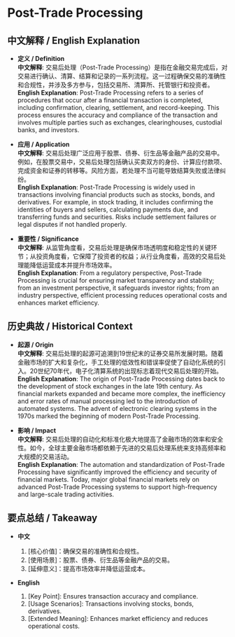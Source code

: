 # Post-Trade Processing

## 中文解释 / English Explanation

* **定义 / Definition**  
  **中文解释**: 交易后处理（Post-Trade Processing）是指在金融交易完成后，对交易进行确认、清算、结算和记录的一系列流程。这一过程确保交易的准确性和合规性，并涉及多方参与，包括交易所、清算所、托管银行和投资者。  
  **English Explanation**: Post-Trade Processing refers to a series of procedures that occur after a financial transaction is completed, including confirmation, clearing, settlement, and record-keeping. This process ensures the accuracy and compliance of the transaction and involves multiple parties such as exchanges, clearinghouses, custodial banks, and investors.

* **应用 / Application**  
  **中文解释**: 交易后处理广泛应用于股票、债券、衍生品等金融产品的交易中。例如，在股票交易中，交易后处理包括确认买卖双方的身份、计算应付款项、完成资金和证券的转移等。风险方面，若处理不当可能导致结算失败或法律纠纷。  
  **English Explanation**: Post-Trade Processing is widely used in transactions involving financial products such as stocks, bonds, and derivatives. For example, in stock trading, it includes confirming the identities of buyers and sellers, calculating payments due, and transferring funds and securities. Risks include settlement failures or legal disputes if not handled properly.

* **重要性 / Significance**  
  **中文解释**: 从监管角度看，交易后处理是确保市场透明度和稳定性的关键环节；从投资角度看，它保障了投资者的权益；从行业角度看，高效的交易后处理能降低运营成本并提升市场效率。  
  **English Explanation**: From a regulatory perspective, Post-Trade Processing is crucial for ensuring market transparency and stability; from an investment perspective, it safeguards investor rights; from an industry perspective, efficient processing reduces operational costs and enhances market efficiency.

## 历史典故 / Historical Context

* **起源 / Origin**  
  **中文解释**: 交易后处理的起源可追溯到19世纪末的证券交易所发展时期。随着金融市场的扩大和复杂化，手工处理的低效性和错误率促使了自动化系统的引入。20世纪70年代，电子化清算系统的出现标志着现代交易后处理的开始。  
  **English Explanation**: The origin of Post-Trade Processing dates back to the development of stock exchanges in the late 19th century. As financial markets expanded and became more complex, the inefficiency and error rates of manual processing led to the introduction of automated systems. The advent of electronic clearing systems in the 1970s marked the beginning of modern Post-Trade Processing.

* **影响 / Impact**  
  **中文解释**: 交易后处理的自动化和标准化极大地提高了金融市场的效率和安全性。如今，全球主要金融市场都依赖于先进的交易后处理系统来支持高频率和大规模的交易活动。  
  **English Explanation**: The automation and standardization of Post-Trade Processing have significantly improved the efficiency and security of financial markets. Today, major global financial markets rely on advanced Post-Trade Processing systems to support high-frequency and large-scale trading activities.

## 要点总结 / Takeaway

* **中文**  
  1. [核心价值]：确保交易的准确性和合规性。
  2. [使用场景]：股票、债券、衍生品等金融产品的交易。
  3. [延伸意义]：提高市场效率并降低运营成本。

* **English**  
  1. [Key Point]: Ensures transaction accuracy and compliance.
  2. [Usage Scenarios]: Transactions involving stocks, bonds, derivatives.
  3. [Extended Meaning]: Enhances market efficiency and reduces operational costs.